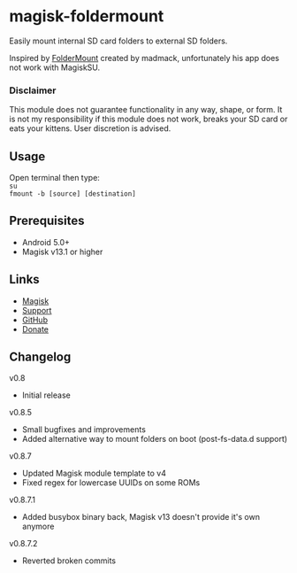 # magisk-foldermount
Easily mount internal SD card folders to external SD folders.

Inspired by [FolderMount](https://forum.xda-developers.com/showthread.php?t=2192122) created by madmack, unfortunately his app does not work with MagiskSU.

### Disclaimer
This module does not guarantee functionality in any way, shape, or form. It is not my responsibility if this module does not work, breaks your SD card or eats your kittens. User discretion is advised.

## Usage
Open terminal then type:  
 `su`  
 `fmount -b [source] [destination]`

## Prerequisites
* Android 5.0+
* Magisk v13.1 or higher

## Links
* [Magisk](https://forum.xda-developers.com/apps/magisk/official-magisk-v7-universal-systemless-t3473445)
* [Support](https://forum.xda-developers.com/apps/magisk/module-magisk-foldermount-v0-8-t3591215)
* [GitHub](https://github.com/codebucketdev/magisk-foldermount)
* [Donate](https://www.paypal.me/codebucket/5)

## Changelog
v0.8
  - Initial release

v0.8.5
  - Small bugfixes and improvements
  - Added alternative way to mount folders on boot (post-fs-data.d support)

v0.8.7
  - Updated Magisk module template to v4
  - Fixed regex for lowercase UUIDs on some ROMs

v0.8.7.1
  - Added busybox binary back, Magisk v13 doesn't provide it's own anymore

v0.8.7.2
  - Reverted broken commits
